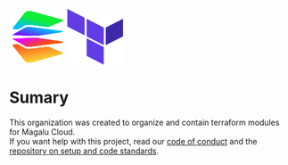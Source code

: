 <img title="a title" alt="Logo da magalu cloud" src="https://github.com/terraform-magalu-cloud/.github/blob/61d26ff88c3d74c97d46c0957afd36894b8bbed1/profile/img/magalu.png" width="100" height="100">  <img title="a title" alt="Logo do terraform" src="https://github.com/terraform-magalu-cloud/.github/blob/61d26ff88c3d74c97d46c0957afd36894b8bbed1/profile/img/terraform.png" width="100" height="100">

# Sumary

This organization was created to organize and contain terraform modules for Magalu Cloud.
<br>
If you want help with this project, read our [code of conduct](https://github.com/terraform-magalu-cloud/.github/blob/main/CONDUCT_CODE.md) and the [repository on setup and code standards](https://github.com/terraform-magalu-cloud/how-can-help).

